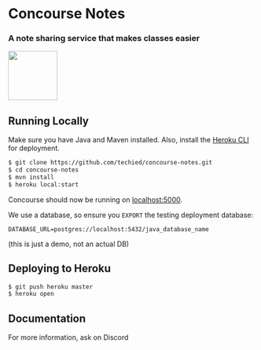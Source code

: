 # Concourse Notes

### A note sharing service that makes classes easier

<a href="https://testing.concoursenotes.com/"><img src="https://testing.concoursenotes.com/img/logoCircleColor.png" width="100" height="100"></a>


## Running Locally

Make sure you have Java and Maven installed.  Also, install the [Heroku CLI](https://cli.heroku.com/) for deployment.

```sh
$ git clone https://github.com/techied/concourse-notes.git
$ cd concourse-notes
$ mvn install
$ heroku local:start
```

Concourse should now be running on [localhost:5000](http://localhost:5000/).

We use a database, so ensure you `EXPORT` the testing deployment database:

```
DATABASE_URL=postgres://localhost:5432/java_database_name
```
(this is just a demo, not an actual DB)

## Deploying to Heroku

```sh
$ git push heroku master
$ heroku open
```

## Documentation

For more information, ask on Discord
